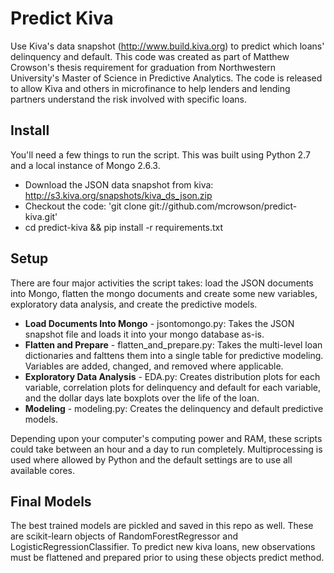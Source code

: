 

# Predict Kiva

Use Kiva's data snapshot (http://www.build.kiva.org) to predict which loans' delinquency and default. This code was created as part of Matthew Crowson's thesis requirement for graduation from 
Northwestern University's Master of Science in Predictive Analytics. The code is released to allow Kiva and others in microfinance to help lenders and lending
partners understand the risk involved with specific loans.

## Install
You'll need a few things to run the script. This was built using Python 2.7 and a local instance of Mongo 2.6.3.

* Download the JSON data snapshot from kiva: http://s3.kiva.org/snapshots/kiva_ds_json.zip
* Checkout the code: 'git clone git://github.com/mcrowson/predict-kiva.git' 
* cd predict-kiva && pip install -r requirements.txt


## Setup
There are four major activities the script takes: load the JSON documents into Mongo, flatten the mongo documents and create some new variables, exploratory data analysis, and create the predictive models.

* **Load Documents Into Mongo** - jsontomongo.py: Takes the JSON snapshot file and loads it into your mongo database as-is.
* **Flatten and Prepare** - flatten_and_prepare.py: Takes the multi-level loan dictionaries and falttens them into a single table for predictive modeling. Variables are added, changed, and removed where applicable.
* **Exploratory Data Analysis** - EDA.py: Creates distribution plots for each variable, correlation plots for delinquency and default for each variable, and the dollar days late boxplots over the life of the loan. 
* **Modeling** - modeling.py: Creates the delinquency and default predictive models.

Depending upon your computer's computing power and RAM, these scripts could take between an hour and a day to run completely. Multiprocessing is used where allowed by Python and the default settings are to use all available cores.

## Final Models
The best trained models are pickled and saved in this repo as well. These are scikit-learn objects of RandomForestRegressor and LogisticRegressionClassifier. To predict new kiva loans, new observations must be flattened and prepared prior to using these objects predict method. 
